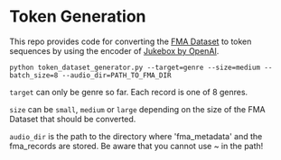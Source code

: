 # Token Generation
This repo provides code for converting the [FMA Dataset](https://github.com/mdeff/fma) to token sequences by using the encoder of [Jukebox by OpenAI](https://openai.com/blog/jukebox/). 

```
python token_dataset_generator.py --target=genre --size=medium --batch_size=8 --audio_dir=PATH_TO_FMA_DIR
```
`target` can only be genre so far. Each record is one of 8 genres.

`size` can be `small`, `medium` or `large` depending on the size of the FMA Dataset that should be converted. 

`audio_dir` is the path to the directory where 'fma_metadata' and the fma_records are stored. Be aware that you cannot use ~ in the path!

